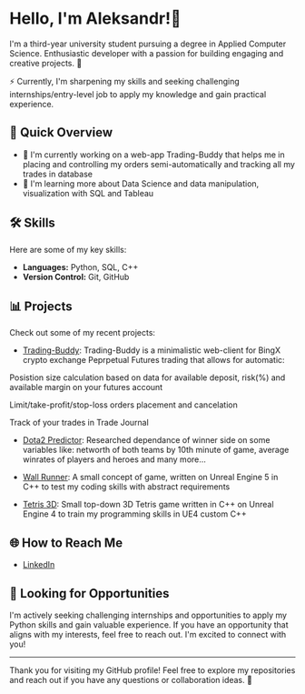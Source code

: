 # Hello, I'm Aleksandr!👋

I'm a third-year university student pursuing a degree in Applied Computer Science. Enthusiastic developer with a passion for building engaging and creative projects. 🐍

⚡ Currently, I'm sharpening my skills and seeking challenging internships/entry-level job to apply my knowledge and gain practical experience.

## 🚀 Quick Overview

- 🔭 I'm currently working on a web-app Trading-Buddy that helps me in placing and controlling my orders semi-automatically and tracking all my trades in database
- 🌱 I'm learning more about Data Science and data manipulation, visualization with SQL and Tableau

## 🛠️ Skills

Here are some of my key skills:

- **Languages:** Python, SQL, C++
- **Version Control:** Git, GitHub

## 📊 Projects

Check out some of my recent projects:

- [Trading-Buddy](https://github.com/avtorgenii/Trading-Buddy): Trading-Buddy is a minimalistic web-client for BingX crypto exchange Peprpetual Futures trading that allows for automatic:

Posistion size calculation based on data for available deposit, risk(%) and available margin on your futures account


Limit/take-profit/stop-loss orders placement and cancelation


Track of your trades in Trade Journal


- [Dota2 Predictor](https://github.com/avtorgenii/Dota2-Predictor): Researched dependance of winner side on some variables like: networth of both teams by 10th minute of game, average winrates of players and heroes and many more...

- [Wall Runner](https://www.youtube.com/watch?v=oX66cVdw-3w): A small concept of game, written on Unreal Engine 5 in C++ to test my coding skills with abstract requirements

- [Tetris 3D](https://github.com/avtorgenii/Dota2-Predictor): Small top-down 3D Tetris game written in C++ on Unreal Engine 4 to train my programming skills in UE4 custom C++

## 🌐 How to Reach Me

- [LinkedIn](https://www.linkedin.com/in/alshestakov)

## 🤝 Looking for Opportunities

I'm actively seeking challenging internships and opportunities to apply my Python skills and gain valuable experience. If you have an opportunity that aligns with my interests, feel free to reach out. I'm excited to connect with you!

---

Thank you for visiting my GitHub profile! Feel free to explore my repositories and reach out if you have any questions or collaboration ideas. 🥶

